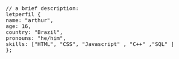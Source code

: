 <pre><span class="pl-c">// a brief description:</span>
<span class="pl-k">let</span><span class="pl-s1">perfil</span><span class="pl-kos"></span> <span class="pl-kos">{</span>
<span class="pl-c1">name</span>: <span class="pl-s">"arthur"</span><span class="pl-kos">,</span>
<span class="pl-c1">age</span>: <span class="pl-c1">16</span><span class="pl-kos">,</span>
<span class="pl-c1">country</span>: <span class="pl-s">"Brazil"</span><span class="pl-kos">,</span>
<span class="pl-c1">pronouns</span>: <span class="pl-s">"he/him"</span><span class="pl-kos">,</span>
<span class="pl-c1">skills</span>: <span class="pl-kos">[</span><span class="pl-s">"HTML"</span><span class="pl-kos">,</span> <span class="pl-s">"CSS"</span><span class="pl-kos">,</span> <span class="pl-s">"Javascript"</span> <span class="pl-kos">,</span> <span class="pl-kos">"C++"</span> <span class="pl-kos">,</span><span class="pl-kos">"SQL"</span> <span class="pl-kos">]</span>
<span class="pl-kos">}</span><span class="pl-kos">;</span></pre>

